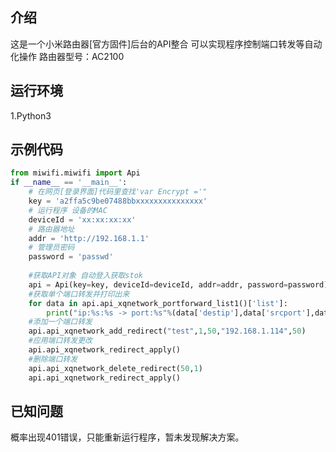 ## 介绍
这是一个小米路由器[官方固件]后台的API整合
可以实现程序控制端口转发等自动化操作
路由器型号：AC2100
##  运行环境
1.Python3
## 示例代码
```python
from miwifi.miwifi import Api
if __name__ == '__main__':
    # 在网页[登录界面]代码里查找'var Encrypt ='"
    key = 'a2ffa5c9be07488bbxxxxxxxxxxxxxxx'
    # 运行程序 设备的MAC
    deviceId = 'xx:xx:xx:xx'
    # 路由器地址
    addr = 'http://192.168.1.1'
    # 管理员密码
    password = 'passwd'
	
	#获取API对象 自动登入获取stok
    api = Api(key=key, deviceId=deviceId, addr=addr, password=password)
	#获取单个端口转发并打印出来
    for data in api.api_xqnetwork_portforward_list1()['list']:
        print("ip:%s:%s -> port:%s"%(data['destip'],data['srcport'],data['destport']))
	#添加一个端口转发
    api.api_xqnetwork_add_redirect("test",1,50,"192.168.1.114",50)
	#应用端口转发更改
    api.api_xqnetwork_redirect_apply()
	#删除端口转发
    api.api_xqnetwork_delete_redirect(50,1)
    api.api_xqnetwork_redirect_apply()
```
## 已知问题
概率出现401错误，只能重新运行程序，暂未发现解决方案。